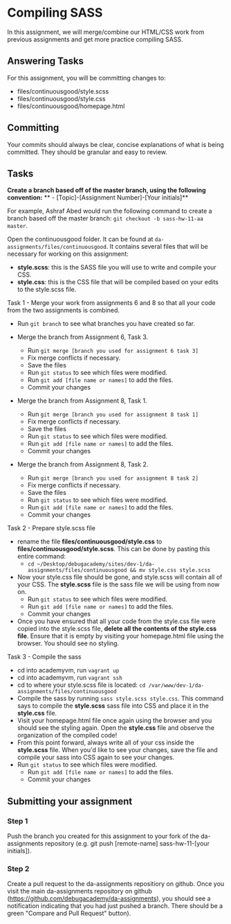 # Compiling SASS
In this assignment, we will merge/combine our HTML/CSS work from previous assignments and get more practice compiling SASS.  

## Answering Tasks
For this assignment, you will be committing changes to:  
- files/continuousgood/style.scss  
- files/continuousgood/style.css
- files/continuousgood/homepage.html  

## Committing
Your commits should always be clear, concise explanations of what is being committed. They should be granular and easy to review.

## Tasks
**Create a branch based off of the master branch, using the following convention:**
** - [Topic]-[Assignment Number]-[Your initials]**  

For example, Ashraf Abed would run the following command to create a branch based off the master branch: ```git checkout -b sass-hw-11-aa master```.  

Open the continuousgood folder. It can be found at `da-assignments/files/continuousgood`. It contains several files that will be necessary for working on this assignment:
- **style.scss**: this is the SASS file you will use to write and compile your CSS.
- **style.css**: this is the CSS file that will be compiled based on your edits to the style.scss file.

Task 1 - Merge your work from assignments 6 and 8 so that all your code from the two assignments is combined.
- Run ```git branch``` to see what branches you have created so far.
- Merge the branch from Assignment 6, Task 3.
	- Run ```git merge [branch you used for assignment 6 task 3]```
	- Fix merge conflicts if necessary.
	- Save the files
	- Run ```git status``` to see which files were modified.
	- Run ```git add [file name or names]``` to add the files.
	- Commit your changes

- Merge the branch from Assignment 8, Task 1.
	- Run ```git merge [branch you used for assignment 8 task 1]```
	- Fix merge conflicts if necessary.
	- Save the files
	- Run ```git status``` to see which files were modified.
	- Run ```git add [file name or names]``` to add the files.
	- Commit your changes

- Merge the branch from Assignment 8, Task 2.
	- Run ```git merge [branch you used for assignment 8 task 2]```
	- Fix merge conflicts if necessary.
	- Save the files
	- Run ```git status``` to see which files were modified.
	- Run ```git add [file name or names]``` to add the files.
	- Commit your changes

Task 2 - Prepare style.scss file
- rename the file **files/continuousgood/style.css** to **files/continuousgood/style.scss**. This can be done by pasting this entire command:
  - `cd ~/Desktop/debugacademy/sites/dev-1/da-assignments/files/continuousgood && mv style.css style.scss`
- Now your style.css file should be gone, and style.scss will contain all of your CSS. The **style.scss** file is the sass file we will be using from now on.
	- Run ```git status``` to see which files were modified.
	- Run ```git add [file name or names]``` to add the files.
	- Commit your changes
- Once you have ensured that all your code from the style.css file were copied into the style.scss file, **delete all the contents of the style.css file**. Ensure that it is empty by visiting your homepage.html file using the browser. You should see no styling.

Task 3 - Compile the sass
- cd into academyvm, run `vagrant up`
- cd into academyvm, run `vagrant ssh`
- cd to where your style.scss file is located: `cd /var/www/dev-1/da-assignments/files/continuousgood`
- Compile the sass by running ```sass style.scss style.css```. This command says to compile the **style.scss** sass file into CSS and place it in the **style.css** file.
- Visit your homepage.html file once again using the browser and you should see the styling again. Open the **style.css** file and observe the organization of the compiled code!
- From this point forward, always write all of your css inside the **style.scss** file. When you'd like to see your changes, save the file and compile your sass into CSS again to see your changes.
- Run ```git status``` to see which files were modified.
	- Run ```git add [file name or names]``` to add the files.
	- Commit your changes

## Submitting your assignment

### Step 1
Push the branch you created for this assignment to your fork of the da-assignments repository (e.g. git push [remote-name] sass-hw-11-[your initials]).

### Step 2
Create a pull request to the da-assignments repositiory on github. Once you visit the main da-assignments repository on github (https://github.com/debugacademy/da-assignments), you should see a notification indicating that you had just pushed a branch. There should be a green "Compare and Pull Request" button).
